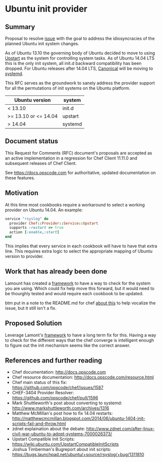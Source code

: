 Ubuntu init provider
====================

## Summary

Proposal to resolve [issue](https://github.com/opscode/chef/issues/1587) with the goal to address the idiosyncracies of the planned Ubuntu init system changes.

As of Ubuntu 13.10 the governing body of Ubuntu decided to move to using [Upstart](http://upstart.ubuntu.com/) as
the system for controlling system tasks. As of Ubuntu 14.04 LTS this is the only init system, all init.d backward compatibility has been dropped.
For Ubuntu releases after 14.04 LTS, [Canonical](http://www.markshuttleworth.com/archives/1316) will be moving to [systemd](http://www.freedesktop.org/wiki/Software/systemd/).

This RFC serves as the groundwork to sanely address the provider support for all the permutations of init systems on the Ubuntu platform.

| Ubuntu version       | system  |
| ------------------   | ------  |
| < 13.10              | init.d  |
| >= 13.10 or <= 14.04 | upstart |
| > 14.04              | systemd |

## Document status

This Request for Comments (RFC) document's proposals are accepted as an
active implementation in a regression for Chef Client 11.11.0 and subsequent releases of Chef
Client.

See  <https://docs.opscode.com> for authoritative, updated documentation on these features.

## Motivation

At this time most cookbooks require a workaround to select a working provider on Ubuntu 14.04. An example:

```ruby
service "rsyslog" do
  provider Chef::Provider::Service::Upstart
  supports :restart => true
  action [:enable,:start]
end
```

This implies that every service in each cookbook will have to have that extra line.
This requires extra logic to select the appropriate mapping of Ubuntu version to provider. 

## Work that has already been done

Lamount has created a [framework](https://github.com/opscode/chef/pull/1596) to have a way to check for the system you are using.
Which could fix help move this forward, but it would need to be thourghly tested and
would require each cookbook to be updated.

btm put in a note to the README.md for chef [about this](https://github.com/opscode/chef/commit/9e629347d519f3e9370f46efa1d48bec4ac8e152)
to help vocalize the issue, but it still isn't a fix.

## Proposed Solution

Leverage Lamont's [framework](https://github.com/opscode/chef/pull/1596) to have a long term fix for this. Having a way to check for the different ways that the
chef converge is intelligent enough to figure out the init mechanism seems like the correct answer.


## References and further reading

* Chef documentation: <http://docs.opscode.com>
* Chef resource documentation: <http://docs.opscode.com/resource.html>
* Chef main status of this fix: <https://github.com/opscode/chef/issues/1587>
* CHEF-3404 Provider Resolver: <https://github.com/opscode/chef/pull/1596>
* Mark Shuttleworth's post about converting to systemd: <http://www.markshuttleworth.com/archives/1316>
* Matthew McMillan's post how to fix 14.04 restarts: <http://matthewcmcmillan.blogspot.com/2014/06/ubuntu-1404-init-scripts-fail-and-throw.html>
* zdnet explaination about the debate: <http://www.zdnet.com/after-linux-civil-war-ubuntu-to-adopt-systems-7000026373/>
* Upstart Compatible Init Scripts: <https://wiki.ubuntu.com/UpstartCompatibleInitScripts>
* Joshua Timberman's Bugreport about init scripts: <https://bugs.launchpad.net/ubuntu/+source/rsyslog/+bug/1311810>
